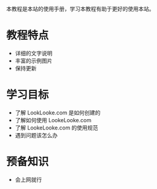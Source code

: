 本教程是本站的使用手册，学习本教程有助于更好的使用本站。

# 教程特点

- 详细的文字说明
- 丰富的示例图片
- 保持更新

# 学习目标

- 了解 LookLooke.com 是如何创建的
- 了解如何使用 LookeLooke.com
- 了解 LookeLooke.com 的使用规范
- 遇到问题该怎么办

# 预备知识

- 会上网就行

